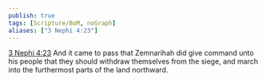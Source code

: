 ```yaml
---
publish: true
tags: [Scripture/BoM, noGraph]
aliases: ["3 Nephi 4:23"]
---
```

[3 Nephi 4:23](https://churchofjesuschrist.org/study/scriptures/bofm/3-ne/4?lang=eng&id=p23#p23) And it came to pass that Zemnarihah did give command unto his people that they should withdraw themselves from the siege, and march into the furthermost parts of the land northward.
